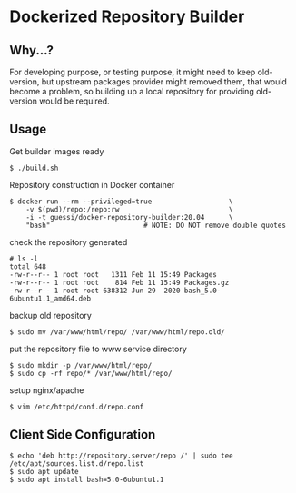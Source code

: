 # Dockerized Repository Builder


## Why...?

For developing purpose, or testing purpose, it might need to keep old-version,
but upstream packages provider might removed them, that would become a problem,
so building up a local repository for providing old-version would be required.


## Usage

Get builder images ready

    $ ./build.sh

Repository construction in Docker container

    $ docker run --rm --privileged=true                   \
        -v $(pwd)/repo:/repo:rw                           \
        -i -t guessi/docker-repository-builder:20.04      \
        "bash"                       # NOTE: DO NOT remove double quotes

check the repository generated

    # ls -l
    total 648
    -rw-r--r-- 1 root root   1311 Feb 11 15:49 Packages
    -rw-r--r-- 1 root root    814 Feb 11 15:49 Packages.gz
    -rw-r--r-- 1 root root 638312 Jun 29  2020 bash_5.0-6ubuntu1.1_amd64.deb

backup old repository

    $ sudo mv /var/www/html/repo/ /var/www/html/repo.old/

put the repository file to www service directory

    $ sudo mkdir -p /var/www/html/repo/
    $ sudo cp -rf repo/* /var/www/html/repo/

setup nginx/apache

    $ vim /etc/httpd/conf.d/repo.conf


## Client Side Configuration

    $ echo 'deb http://repository.server/repo /' | sudo tee /etc/apt/sources.list.d/repo.list
    $ sudo apt update
    $ sudo apt install bash=5.0-6ubuntu1.1
